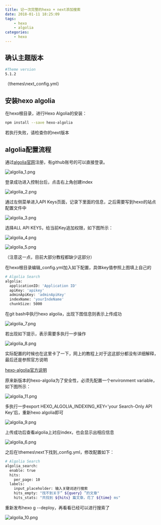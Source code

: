 ```yaml
---
title: 记一次完整的hexo + next添加搜索
date: 2018-01-11 18:25:09
tags:
    - hexo
    - algolia
categories: 
	- hexo
---
```


## 确认主题版本

``` bash
#Theme version
5.1.2
```

（themes\next\_config.yml）

## 安装hexo algolia

在hexo根目录，进行Hexo Algolia的安装：

``` bash
npm install --save hexo-algolia
```

若执行失败，请检查你的next版本

## algolia配置流程
通过[algolia官网](https://www.algolia.com/users/sign_up)注册，有github账号的可以直接登录。

![algolia_1.png](/upload/algolia_1.png)

登录成功进入控制台后，点击右上角创建index

![algolia_2.png](/upload/algolia_2.png)

通过左侧菜单进入API Keys页面，记录下里面的信息，之后需要写到hexo的站点配置文件中

![algolia_3.png](/upload/algolia_3.png)

选择ALL API KEYS，给当前Key追加权限，如下图所示：

![algolia_4.png](/upload/algolia_4.png)

![algolia_5.png](/upload/algolia_5.png)

（注意这一点，目前大部分教程都缺少这部分）

<!--more-->

在hexo根目录编辑_config.yml加入如下配置，具体key值参照上图填上自己的

``` bash
# Algolia Search
algolia:
  applicationID: 'Application ID'
  apiKey: 'apikey'
  adminApiKey: 'adminApiKey'
  indexName: 'yourIndeName'
  chunkSize: 5000
```

在git bash中执行hexo algolia，出现下图信息则表示上传成功

![algolia_7.png](/upload/algolia_7.png)

若出现如下提示，表示需要多执行一步操作

![algolia_8.png](/upload/algolia_8.png)

实际配置的时候也在这里卡了一下，网上的教程上对于这这部分都没有详细解释，最后还是参照官方说明

[hexo-algolia官方说明](https://www.npmjs.com/package/hexo-algolia#security-concerns)

原来新版本的hexo-algolia为了安全性，必须先配置一个environment variable，如下图所示：

![algolia_11.png](/upload/algolia_11.png)

多执行一步export HEXO_ALGOLIA_INDEXING_KEY='your Search-Only API Key'后，重新hexo algolia即可

![algolia_9.png](/upload/algolia_9.png)

上传成功后查看algolia上对应index，也会显示出相应信息

![algolia_6.png](/upload/algolia_6.png)

之后在\themes\next下找到_config.yml，修改配置如下：

``` bash
# Algolia Search
algolia_search:
  enable: true
  hits:
    per_page: 10
  labels:
    input_placeholder: 输入关键词进行搜索
    hits_empty: "找不到关于” ${query} ”的文章"
    hits_stats: "共找到 ${hits} 篇文章，花了 ${time} ms"
```

重新发布hexo g --deploy，再看看已经可以进行搜索了

![algolia_10.png](/upload/algolia_10.png)